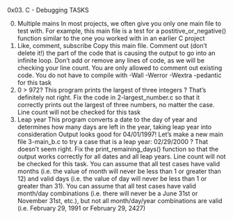 0x03. C - Debugging
TASKS

0. Multiple mains
In most projects, we often give you only one main file to test with. For example, this main file is a test for a postitive_or_negative() function similar to the one you worked with in an earlier C project
1. Like, comment, subscribe
Copy this main file. Comment out (don’t delete it!) the part of the code that is causing the output to go into an infinite loop.
Don’t add or remove any lines of code, as we will be checking your line count. You are only allowed to comment out existing code.
You do not have to compile with -Wall -Werror -Wextra -pedantic for this task
2. 0 > 972?
This program prints the largest of three integers
? That’s definitely not right.
Fix the code in 2-largest_number.c so that it correctly prints out the largest of three numbers, no matter the case.
Line count will not be checked for this task
3. Leap year
This program converts a date to the day of year and determines how many days are left in the year, taking leap year into consideration
Output looks good for 04/01/1997! Let’s make a new main file 3-main_b.c to try a case that is a leap year: 02/29/2000
? That doesn’t seem right.
Fix the print_remaining_days() function so that the output works correctly for all dates and all leap years.
Line count will not be checked for this task.
You can assume that all test cases have valid months (i.e. the value of month will never be less than 1 or greater than 12) and valid days (i.e. the value of day will never be less than 1 or greater than 31).
You can assume that all test cases have valid month/day combinations (i.e. there will never be a June 31st or November 31st, etc.), but not all month/day/year combinations are valid (i.e. February 29, 1991 or February 29, 2427)
